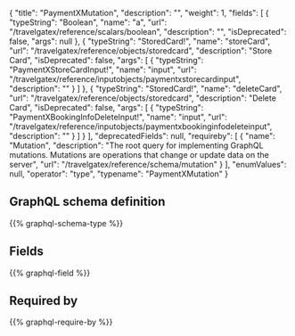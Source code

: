 {
  "title": "PaymentXMutation",
  "description": "",
  "weight": 1,
  "fields": [
    {
      "typeString": "Boolean",
      "name": "a",
      "url": "/travelgatex/reference/scalars/boolean",
      "description": "",
      "isDeprecated": false,
      "args": null
    },
    {
      "typeString": "StoredCard!",
      "name": "storeCard",
      "url": "/travelgatex/reference/objects/storedcard",
      "description": "Store Card",
      "isDeprecated": false,
      "args": [
        {
          "typeString": "PaymentXStoreCardInput!",
          "name": "input",
          "url": "/travelgatex/reference/inputobjects/paymentxstorecardinput",
          "description": ""
        }
      ]
    },
    {
      "typeString": "StoredCard!",
      "name": "deleteCard",
      "url": "/travelgatex/reference/objects/storedcard",
      "description": "Delete Card",
      "isDeprecated": false,
      "args": [
        {
          "typeString": "PaymentXBookingInfoDeleteInput!",
          "name": "input",
          "url": "/travelgatex/reference/inputobjects/paymentxbookinginfodeleteinput",
          "description": ""
        }
      ]
    }
  ],
  "deprecatedFields": null,
  "requireby": [
    {
      "name": "Mutation",
      "description": "The root query for implementing GraphQL mutations. Mutations are operations that change or update data on the server",
      "url": "/travelgatex/reference/schema/mutation"
    }
  ],
  "enumValues": null,
  "operator": "type",
  "typename": "PaymentXMutation"
}
## GraphQL schema definition

{{% graphql-schema-type %}}

## Fields

{{% graphql-field %}}

## Required by

{{% graphql-require-by %}}
